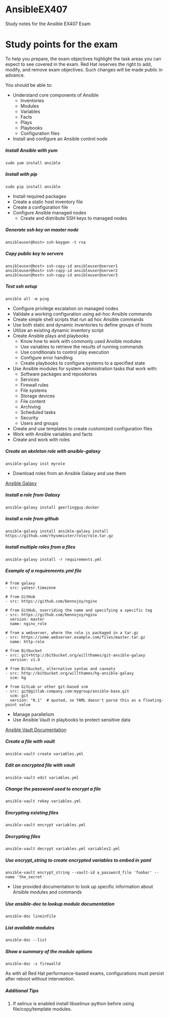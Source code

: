 # AnsibleEX407
Study notes for the Ansible EX407 Exam

# Study points for the exam

To help you prepare, the exam objectives highlight the task areas you can expect to see covered in the exam. Red Hat reserves the right to add, modify, and remove exam objectives. Such changes will be made public in advance.

You should be able to:

* Understand core components of Ansible
  * Inventories
  * Modules
  * Variables
  * Facts
  * Plays
  * Playbooks
  * Configuration files
* Install and configure an Ansible control node

##### Install Ansible with yum
```
sudo yum install ansible
```
##### Install with pip
```
sudo pip install ansible
```

  * Install required packages
  * Create a static host inventory file
  * Create a configuration file
* Configure Ansible managed nodes
  * Create and distribute SSH keys to managed nodes

##### Generate ssh key on master node
```
ansibleuser@host> ssh-keygen -t rsa
```
##### Copy public key to servers
```
ansibleuser@host> ssh-copy-id ansibleuser@server1
ansibleuser@host> ssh-copy-id ansibleuser@server2
ansibleuser@host> ssh-copy-id ansibleuser@server3
```
##### Test ssh setup
```
ansible all -m ping
```

  * Configure privilege escalation on managed nodes
  * Validate a working configuration using ad-hoc Ansible commands
* Create simple shell scripts that run ad hoc Ansible commands
* Use both static and dynamic inventories to define groups of hosts
* Utilize an existing dynamic inventory script
* Create Ansible plays and playbooks
  * Know how to work with commonly used Ansible modules
  * Use variables to retrieve the results of running commands
  * Use conditionals to control play execution
  * Configure error handling
  * Create playbooks to configure systems to a specified state
* Use Ansible modules for system administration tasks that work with:
  * Software packages and repositories
  * Services
  * Firewall rules
  * File systems
  * Storage devices
  * File content
  * Archiving
  * Scheduled tasks
  * Security
  * Users and groups
* Create and use templates to create customized configuration files
* Work with Ansible variables and facts
* Create and work with roles

##### Create an skeleton role with ansible-galaxy
```
ansible-galaxy init myrole
```

* Download roles from an Ansible Galaxy and use them

[Ansible Galaxy](https://galaxy.ansible.com/docs/)

##### Install a role from Galaxy
```
ansible-galaxy install geerlingguy.docker
```
##### Install a role from github
```
ansible-galaxy install ansible-galaxy install https://github.com/rhysmeister/role/role.tar.gz
```
##### Install multiple roles from a files
```
ansible-galaxy install -r requirements.yml
```

##### Example of a requirements.yml file
```
# from galaxy
- src: yatesr.timezone

# from GitHub
- src: https://github.com/bennojoy/nginx

# from GitHub, overriding the name and specifying a specific tag
- src: https://github.com/bennojoy/nginx
  version: master
  name: nginx_role

# from a webserver, where the role is packaged in a tar.gz
- src: https://some.webserver.example.com/files/master.tar.gz
  name: http-role

# from Bitbucket
- src: git+http://bitbucket.org/willthames/git-ansible-galaxy
  version: v1.4

# from Bitbucket, alternative syntax and caveats
- src: http://bitbucket.org/willthames/hg-ansible-galaxy
  scm: hg

# from GitLab or other git-based scm
- src: git@gitlab.company.com:mygroup/ansible-base.git
  scm: git
  version: "0.1"  # quoted, so YAML doesn't parse this as a floating-point value
  ```

* Manage parallelism
* Use Ansible Vault in playbooks to protect sensitive data

[Ansible Vault Documentation](https://docs.ansible.com/ansible/2.4/vault.html)

##### Create a file with vault
```
ansible-vault create variables.yml
```
##### Edit an encrypted file with vault
```
ansible-vault edit variables.yml
```
##### Change the password used to encrypt a file
```
ansible-vault rekey variables.yml
```
##### Encrypting existing files
```
ansible-vault encrypt variables.yml
```
##### Decrypting files
```
ansible-vault decrypt variables.yml variables2.yml
```
##### Use encrypt_string to create encrypted variables to embed in yaml
```
ansible-vault encrypt_string --vault-id a_password_file 'foobar' --name 'the_secret'
```

* Use provided documentation to look up specific information about Ansible modules and commands

##### Use ansible-doc to lookup module documentation
```
ansible-doc lineinfile
```
##### List available modules
```
ansible-doc --list
```
##### Show a summary of the module options
```
ansible-doc -s firewalld
```

As with all Red Hat performance-based exams, configurations must persist after reboot without intervention.

##### Additional Tips

1. If selinux is enabled install libselinux-python before using file/copy/template modules.
